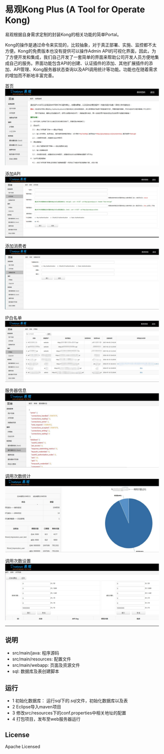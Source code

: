 # 易观Kong Plus (A Tool for Operate Kong)

易观根据自身需求定制的封装Kong的相关功能的简单Portal。

Kong的操作是通过命令来实现的，比较抽象，对于真正部署、实施、监控都不太方便。Kong的免费版本也没有提供可以操作Admin API的可视化界面，因此，为了方便开发和集成，我们自己开发了一套简单的界面来帮助公司开发人员方便地集成自己的服务。界面功能包含API的创建、认证插件的添加、其他扩展插件的添加、API管理、Kong服务器状态查询以及API调用统计等功能。功能也在随着需求的增加而不断地丰富完善。


首页
![index](/img/index.jpg)

添加API
![api](/img/addapi.jpg)

添加消费者
![api](/img/addconsumer.jpg)

IP白名单
![ip](/img/ip.jpg)

服务器信息
![info](/img/sinfo.jpg)

调用次数统计
![call](/img/count1.jpg)

调用次数设置
![call](/img/count2.jpg)


------

## 说明
 - src/main/java: 程序源码
 - src/main/resources: 配置文件
 - src/main/webapp: 页面及资源文件
 - sql: 数据库及表创建脚本

## 运行
 - 1 初始化数据库： 运行sql下的.sql文件，初始化数据库以及表
 - 2 Eclipse导入maven项目
 - 3 修改src/resources下的conf.properties中相关地址的配置
 - 4 打包项目，发布至web服务器运行

## License
   Apache Licensed